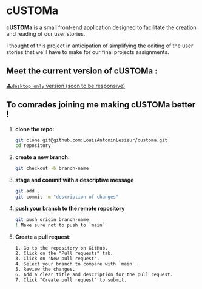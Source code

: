 # cUSTOMa

**cUSTOMa** is a small front-end application designed to facilitate the creation and reading of our user stories. 

I thought of this project in anticipation of simplifying the editing of the user stories that we'll have to make for our final projects assignments.

## Meet the current version of cUSTOMa :
[⚠`desktop only` version (soon to be responsive)](https://louisantoninlesieur.github.io/customa/)

## To comrades joining me making cUSTOMa better !

1. **clone the repo:**
    ```bash
    git clone git@github.com:LouisAntoninLesieur/customa.git
    cd repository
    ```

2. **create a new branch:**
    ```bash
    git checkout -b branch-name
    ```

3. **stage and commit with a descriptive message**
    ```bash
    git add .
    git commit -m "description of changes"
    ```

4. **push your branch to the remote repository**
   ```bash
   git push origin branch-name
   ! Make sure not to push to `main`
   ```

5. **Create a pull request:**
   ```
   1. Go to the repository on GitHub.
   2. Click on the "Pull requests" tab.
   3. Click on "New pull request".
   4. Select your branch to compare with `main`.
   5. Review the changes.
   6. Add a clear title and description for the pull request.
   7. Click "Create pull request" to submit.
   ```
